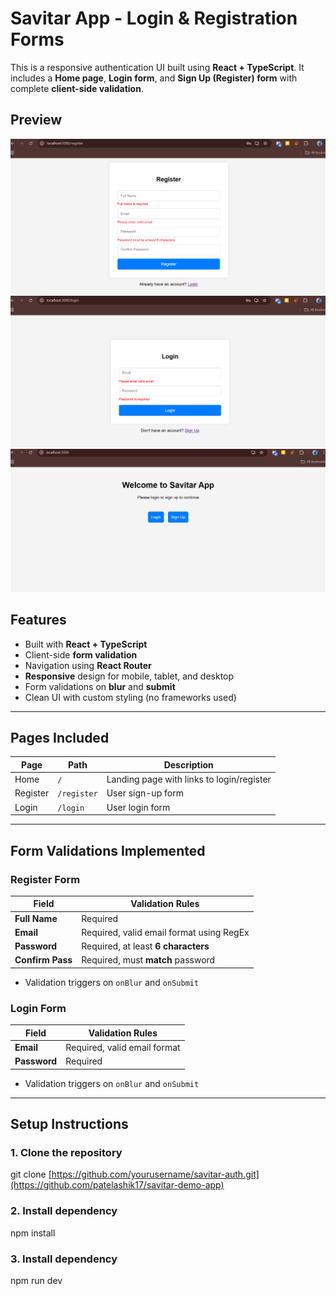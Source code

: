 # Savitar App - Login & Registration Forms

This is a responsive authentication UI built using **React + TypeScript**. It includes a **Home page**, **Login form**, and **Sign Up (Register) form** with complete **client-side validation**.

## Preview

![Register Form Screenshot](./screenshots/register.png)
![Login Form Screenshot](./screenshots/login.png)
![Home Page Screenshot](./screenshots/home.png)

## Features

- Built with **React + TypeScript**
- Client-side **form validation**
- Navigation using **React Router**
- **Responsive** design for mobile, tablet, and desktop
- Form validations on **blur** and **submit**
- Clean UI with custom styling (no frameworks used)

---

## Pages Included

| Page       | Path         | Description                          |
|------------|--------------|--------------------------------------|
| Home       | `/`          | Landing page with links to login/register |
| Register   | `/register`  | User sign-up form                    |
| Login      | `/login`     | User login form                      |

---

## Form Validations Implemented

### Register Form
| Field            | Validation Rules                                        |
|------------------|----------------------------------------------------------|
| **Full Name**    | Required                                                 |
| **Email**        | Required, valid email format using RegEx                |
| **Password**     | Required, at least **6 characters**                     |
| **Confirm Pass** | Required, must **match** password                       |

- Validation triggers on `onBlur` and `onSubmit`

### Login Form
| Field         | Validation Rules                    |
|---------------|--------------------------------------|
| **Email**     | Required, valid email format         |
| **Password**  | Required                             |

- Validation triggers on `onBlur` and `onSubmit`

---

## Setup Instructions

### 1. Clone the repository
git clone [https://github.com/yourusername/savitar-auth.git](https://github.com/patelashik17/savitar-demo-app)


### 2. Install dependency 
npm install

### 3. Install dependency 
npm run dev
